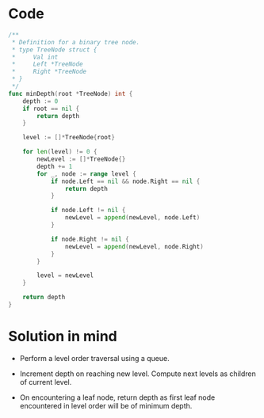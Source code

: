 Code
====

```go
/**
 * Definition for a binary tree node.
 * type TreeNode struct {
 *     Val int
 *     Left *TreeNode
 *     Right *TreeNode
 * }
 */
func minDepth(root *TreeNode) int {
	depth := 0
	if root == nil {
		return depth
	}

	level := []*TreeNode{root}

	for len(level) != 0 {
		newLevel := []*TreeNode{}
		depth += 1
		for _, node := range level {
			if node.Left == nil && node.Right == nil {
				return depth
			}

			if node.Left != nil {
				newLevel = append(newLevel, node.Left)
			}

			if node.Right != nil {
				newLevel = append(newLevel, node.Right)
			}
		}

		level = newLevel
	}

	return depth
}
```

Solution in mind
================

-	Perform a level order traversal using a queue.

-	Increment depth on reaching new level. Compute next levels as children of current level.

-	On encountering a leaf node, return depth as first leaf node encountered in level order will be of minimum depth.
